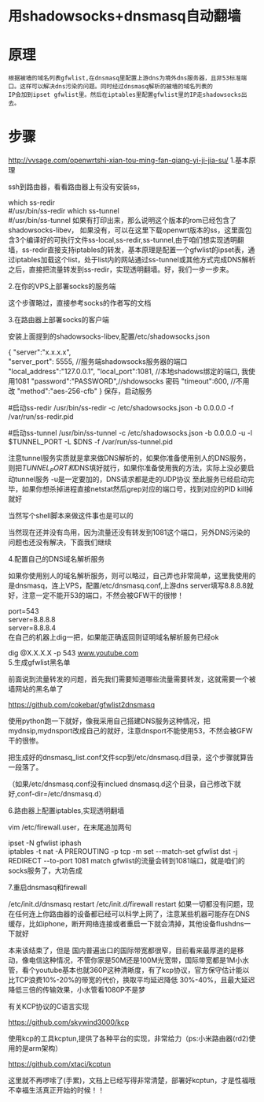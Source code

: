 用shadowsocks+dnsmasq自动翻墙
===================

原理
===
    根据被墙的域名列表gfwlist,在dnsmasq里配置上游dns为境外dns服务器，且非53标准端口。这样可以解决dns污染的问题。同时经过dnsmasq解析的被墙的域名列表的
    IP会加到ipset gfwlist里。然后在iptables里配置gfwlist里的IP走shadowsocks出去。
    
步骤
===
http://vvsage.com/openwrtshi-xian-tou-ming-fan-qiang-yi-ji-jia-su/ 
1.基本原理

ssh到路由器，看看路由器上有没有安装ss，

which ss-redir  
#/usr/bin/ss-redir 
which ss-tunnel  
#/usr/bin/ss-tunnel
如果有打印出来，那么说明这个版本的rom已经包含了shadowsocks-libev， 如果没有，可以在这里下载openwrt版本的ss，这里面包含3个编译好的可执行文件ss-local,ss-redir,ss-tunnel,由于咱们想实现透明翻墙，ss-redir直接支持iptables的转发，基本原理是配置一个gfwlist的ipset表，通过iptables加载这个list，处于list内的网站通过ss-tunnel或其他方式完成DNS解析之后，直接把流量转发到ss-redir，实现透明翻墙。好，我们一步一步来。

2.在你的VPS上部署socks的服务端

这个步骤略过，直接参考socks的作者写的文档

3.在路由器上部署socks的客户端

安装上面提到的shadowsocks-libev,配置/etc/shadowsocks.json

{
  "server":"x.x.x.x",   
  "server_port": 5555, //服务端shadowsocks服务器的端口
  "local_address":"127.0.0.1",
  "local_port":1081, //本地shadows绑定的端口, 我使用1081
  "password":"PASSWORD",//shdowsocks 密码
  "timeout":600, //不用改
  "method":"aes-256-cfb"
}
保存，启动服务

#启动ss-redir
/usr/bin/ss-redir -c /etc/shadowsocks.json -b 0.0.0.0 -f /var/run/ss-redir.pid

#启动ss-tunnel
/usr/bin/ss-tunnel -c /etc/shadowsocks.json -b 0.0.0.0 -u -l $TUNNEL_PORT -L $DNS -f /var/run/ss-tunnel.pid

注意tunnel服务实质就是拿来做DNS解析的，如果你准备使用别人的DNS服务，则把$TUNNEL_PORT和$DNS填好就行，如果你准备使用我的方法，实际上没必要启动tunnel服务
-u是一定要加的，DNS请求都是走的UDP协议
至此服务已经启动完毕，如果你想杀掉进程直接netstat然后grep对应的端口号，找到对应的PID kill掉就好

当然写个shell脚本来做这件事也是可以的

当然现在还并没有鸟用，因为流量还没有转发到1081这个端口，另外DNS污染的问题也还没有解决，下面我们继续

4.配置自己的DNS域名解析服务

如果你使用别人的域名解析服务，则可以略过，自己弄也非常简单，这里我使用的是dnsmasq，连上VPS，配置/etc/dnsmasq.conf,上游dns server填写8.8.8.8就好，注意一定不能开53的端口，不然会被GFW干的很惨！

port=543  
server=8.8.8.8  
server=8.8.8.4  
在自己的机器上dig一把，如果能正确返回则证明域名解析服务已经ok

dig @X.X.X.X -p 543 www.youtube.com  
5.生成gfwlist黑名单

前面说到流量转发的问题，首先我们需要知道哪些流量需要转发，这就需要一个被墙网站的黑名单了

https://github.com/cokebar/gfwlist2dnsmasq

使用python跑一下就好，像我采用自己搭建DNS服务这种情况，把mydnsip,mydnsport改成自己的就好，注意dnsport不能使用53，不然会被GFW干的很惨。

把生成好的dnsmasq_list.conf文件scp到/etc/dnsmasq.d目录，这个步骤就算告一段落了。

（如果/etc/dnsmasq.conf没有inclued dnsmasq.d这个目录，自己修改下就好,conf-dir=/etc/dnsmasq.d）

6.路由器上配置iptables,实现透明翻墙

vim /etc/firewall.user，在末尾追加两句

ipset -N gfwlist iphash  
iptables -t nat -A PREROUTING -p tcp -m set --match-set gfwlist dst -j REDIRECT --to-port 1081
match gfwlist的流量会转到1081端口，就是咱们的socks服务了，大功告成

7.重启dnsmasq和firewall

/etc/init.d/dnsmasq restart
/etc/init.d/firewall restart
如果一切都没有问题，现在任何连上你路由器的设备都已经可以科学上网了，注意某些机器可能存在DNS缓存，比如iphone，断开网络连接或者重启一下就会清掉，其他设备flushdns一下就好

本来该结束了，但是
国内普遍出口的国际带宽都很窄，目前看来最厚道的是移动，像电信这种情况，不管你家是50M还是100M光宽带，国际带宽都是1M小水管，看个youtube基本也就360P这种清晰度，有了kcp协议，官方保守估计能以比TCP浪费10%-20%的带宽的代价，换取平均延迟降低 30%-40%，且最大延迟降低三倍的传输效果，小水管看1080P不是梦

有关KCP协议的C语言实现

https://github.com/skywind3000/kcp

使用kcp的工具kcptun,提供了各种平台的实现，非常给力（ps:小米路由器(rd2)使用的是arm架构）

https://github.com/xtaci/kcptun

这里就不再啰嗦了(手累)，文档上已经写得非常清楚，部署好kcptun，才是性福哦不幸福生活真正开始的时候！！
